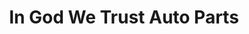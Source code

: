 ---
title: "In God We Trust Auto Parts"
url: /zwedru/in-god-we-trust-auto-parts/
shop: car parts
---